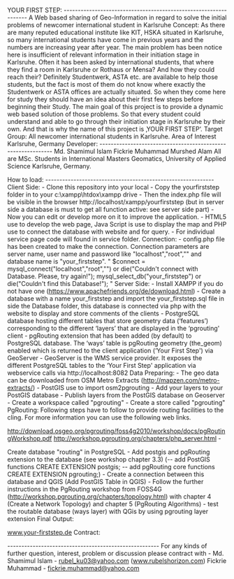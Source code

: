 
YOUR FIRST STEP: ----------------------------------------------------------------- A Web based sharing of Geo-Information in regard to solve the initial problems of newcomer international student in Karlsruhe Concept: As there are many reputed educational institute like KIT, HSKA situated in Karlsruhe, so many international students have come in previous years and the numbers are increasing year after year. The main problem has been notice here is insufficient of relevant information in their initiation stage in Karlsruhe. Often it has been asked by international students, that where they find a room in Karlsruhe or Rothaus or Mensa? And how they could reach their? Definitely Studentwerk, ASTA etc. are available to help those students, but the fact is most of them do not know where exactly the Studentwerk or ASTA offices are actually situated. So when they come here for study they should have an idea about their first few steps before beginning their Study. The main goal of this project is to provide a dynamic web based solution of those problems. So that every student could understand and able to go through their initiation stage in Karlsruhe by their own. And that is why the name of this project is ‚YOUR FIRST STEP‘. Target Group: All newcomer international students in Karlsruhe. Area of Interest Karlsruhe, Germany Developer: ------------------------------------------------------------- Md. Shamimul Islam Fickrie Muhammad Murshed Alam All are MSc. Students in International Masters Geomatics, University of Applied Science Karlsruhe, Germany. 

How to load: ------------------------------------------------------------ Client Side: - Clone this repository into your local - Copy the yourfirststep folder in to your c:\xampp\htdox\xampp drive - Then the index.php file will be visible in the browser http://localhost/xampp/yourfirststep (but in server side a database is must to get all function active: see server side part) - Now you can edit or develop more on it to improve the application. - HTML5 use to develop the web page, Java Script is use to display the map and PHP use to connect the database with website and for query. - For individual service page code will found in service folder. Connection: - config.php file has been created to make the connection. Connection parameters are server name, user name and password like "localhost","root","" and database name is "your_firststep". " $connect = mysql_connect("localhost","root","") or die("Couldn't connect with Database. Please, try again!"); mysql_select_db("your_firststep") or die("Couldn't find this Database!"); " Server Side: - Install XAMPP if you do not have one (https://www.apachefriends.org/de/download.html) - Create a database with a name your_firststep and import the your_firststep.sql file in side the Database folder, this database is connected via php with the website to display and store comments of the clients - PostgreSQL database hosting different tables that store geometry data (‘features’) corresponding to the different ‘layers’ that are displayed in the ‘pgrouting' client - pgRouting extension that has been added (by default) to PostgreSQL database. The ‘ways’ table is pgRouting geometry (the_geom) enabled which is returned to the client application (‘Your First Step') via GeoServer - GeoServer is the WMS service provider. It exposes the different PostgreSQL tables to the ‘Your First Step' application via webservice calls via http://localhost:8082 Data Preparing: - The geo data can be downloaded from OSM Metro Extracts (http://mapzen.com/metro-extracts/) - PostGIS use to import osm2pgrouting - Add your layers to your PostGIS database - Publish layers from the PostGIS database on Geoserver - Create a workspace called "pgrouting" - Create a store called "pgrouting" PgRouting: Following steps have to follow to provide routing facilities to the cling. For more information you can use the following web links.

http://download.osgeo.org/pgrouting/foss4g2010/workshop/docs/pgRoutingWorkshop.pdf http://workshop.pgrouting.org/chapters/php_server.html - 

Create database "routing" in PostgreSQL - Add postgis and pgRouting extension to the database (see workshop chapter 3.3) (-- add PostGIS functions CREATE EXTENSION postgis; -- add pgRouting core functions CREATE EXTENSION pgrouting;) - Create a connection between this database and QGIS (Add PostGIS Table in QGIS) - Follow the further instructions in the PgRouting workshop from FOSS4G (http://workshop.pgrouting.org/chapters/topology.html) with chapter 4 (Create a Network Topology) and chapter 5 (PgRouting Algorithms) - test the routable database (ways layer) with QGis by using pgrouting layer extension Final Output: 

www.your-firststep.de Contract: 

------------------------------------------------------ For any kinds of further question, interest, problem or discussion please contract with - Md. Shamimul Islam - rubel_ku03@yahoo.com (www.rubelshorizon.com) Fickrie Muhammad - fickrie.muhammad@yahoo.com 
